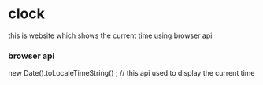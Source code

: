 # clock
this is website which shows the current time using browser api

### browser api

new Date().toLocaleTimeString() ; // this api used to display the current time
